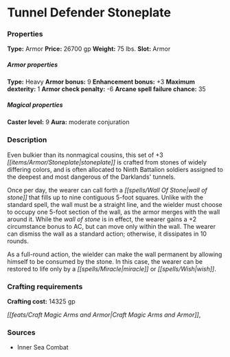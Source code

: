 ﻿---
Title: "Tunnel Defender Stoneplate"
Type: "Armor"
Price: "26700 gp"
Weight: "75 lbs."
Slot: "Armor"
Armor properties Type: "Heavy"
Armor bonus: "9"
Enhancement bonus: "+3"
Maximum dexterity: "1"
Armor check penalty: "-6"
Arcane spell failure chance: "35"
Caster level: "9"
Aura: "moderate conjuration"
Description: |
  "Even bulkier than its nonmagical cousins, this set of _+3 stoneplate_ is crafted from stones of widely differing colors, and is often allocated to Ninth Battalion soldiers assigned to the deepest and most dangerous of the Darklands' tunnels.
  Once per day, the wearer can call forth a _wall of stone_ that fills up to nine contiguous 5-foot squares. Unlike with the standard spell, the wall must be a straight line, and the wielder must choose to occupy one 5-foot section of the wall, as the armor merges with the wall around it. While the _wall of stone_ is in effect, the wearer gains a +2 circumstance bonus to AC, but can move only within the wall. The wearer can dismiss the wall as a standard action; otherwise, it dissipates in 10 rounds.
  As a full-round action, the wielder can make the wall permanent by allowing himself to be consumed by the stone. In this case, the wearer can be restored to life only by a _miracle_ or _wish_."
Crafting cost: "14325 gp"
Sources: "['Inner Sea Combat']"
---

# Tunnel Defender Stoneplate

### Properties

**Type:** Armor **Price:** 26700 gp **Weight:** 75 lbs. **Slot:** Armor

##### Armor properties

**Type:** Heavy **Armor bonus:** 9 **Enhancement bonus:** +3 **Maximum dexterity:** 1 **Armor check penalty:** -6 **Arcane spell failure chance:** 35

##### Magical properties

**Caster level:** 9 **Aura:** moderate conjuration

### Description

Even bulkier than its nonmagical cousins, this set of +3 _[[items/Armor/Stoneplate|stoneplate]]_ is crafted from stones of widely differing colors, and is often allocated to Ninth Battalion soldiers assigned to the deepest and most dangerous of the Darklands' tunnels.

Once per day, the wearer can call forth a _[[spells/Wall Of Stone|wall of stone]]_ that fills up to nine contiguous 5-foot squares. Unlike with the standard spell, the wall must be a straight line, and the wielder must choose to occupy one 5-foot section of the wall, as the armor merges with the wall around it. While the _wall of stone_ is in effect, the wearer gains a +2 circumstance bonus to AC, but can move only within the wall. The wearer can dismiss the wall as a standard action; otherwise, it dissipates in 10 rounds.

As a full-round action, the wielder can make the wall permanent by allowing himself to be consumed by the stone. In this case, the wearer can be restored to life only by a _[[spells/Miracle|miracle]]_ or _[[spells/Wish|wish]]_.

### Crafting requirements

**Crafting cost:** 14325 gp

_[[feats/Craft Magic Arms and Armor|Craft Magic Arms and Armor]]_,

### Sources

* Inner Sea Combat